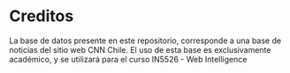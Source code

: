 # Creditos
La base de datos presente en este repositorio, corresponde a una base de noticias del sitio web CNN Chile. El uso de esta base es exclusivamente académico, y se utilizará para el curso IN5526 - Web Intelligence
